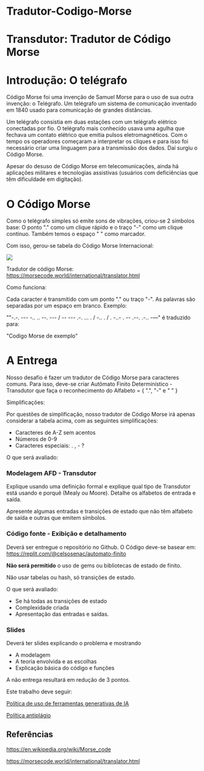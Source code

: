 # Tradutor-Codigo-Morse
# Transdutor: Tradutor de Código Morse

# Introdução: O telégrafo

Código Morse foi uma invenção de Samuel Morse para o uso de sua outra invenção: o Telégrafo. Um telégrafo um sistema de comunicação inventado em 1840 usado para comunicação de grandes distâncias.

Um telégrafo consistia em duas estações com um telégrafo elétrico conectadas por fio. O telégrafo mais conhecido usava uma agulha que fechava um contato elétrico que emitia pulsos eletromagnéticos. Com o tempo os operadores começaram a interpretar os cliques e para isso foi necessário criar uma linguagem para a transmissão dos dados. Daí surgiu o Código Morse.

Apesar do desuso de Código Morse em telecomunicações, ainda há aplicações militares e tecnologias assistivas (usuários com deficiências que têm dificuldade em digitação).

# O Código Morse

Como o telégrafo simples só emite sons de vibrações, criou-se 2 símbolos base: O ponto "." como um clique rápido e o traço "-" como um clique contínuo. Também temos o espaço " " como marcador.

Com isso, gerou-se tabela do Código Morse Internacional:

![](https://s3-us-west-2.amazonaws.com/secure.notion-static.com/429c63e8-783f-4e1e-8aa6-0f74f37301ed/Untitled.png)

Tradutor de código Morse: https://morsecode.world/international/translator.html

Como funciona:

Cada caracter é transmitido com um ponto "." ou traço "-". As palavras são separadas por um espaço em branco. Exemplo:

""-.-. --- -.. .. --. --- / -- --- .-. ... . / -.. . / . -..- . -- .--. .-.. -—" é traduzido para:

"Codigo Morse de exemplo"

# A Entrega

Nosso desafio é fazer um tradutor de Código Morse para caracteres comuns. Para isso, deve-se criar Autômato Finito Determinístico - Transdutor que faça o reconhecimento do Alfabeto = { ".", "-" e " " } 

Simplificações:

Por questões de simplificação, nosso tradutor de Código Morse irá apenas considerar a tabela acima, com as seguintes simplificações:

- Caracteres de A-Z sem acentos
- Números de 0-9
- Caracteres especiais:  . , - ?

O que será avaliado:

### Modelagem AFD - Transdutor

Explique usando uma definição formal e explique qual tipo de Transdutor está usando e porquê (Mealy ou Moore). Detalhe os alfabetos de entrada e saída.

Apresente algumas entradas e transições de estado que não têm alfabeto de saída e outras que emitem símbolos.

### Código fonte - Exibição e detalhamento

Deverá ser entregue o repositório no Github. O Código deve-se basear em: https://replit.com/@celsosenac/automato-finito

**Não será permitido** o uso de gems ou bibliotecas de estado de finito. 

Não usar tabelas ou hash, só transições de estado.

O que será avaliado:

- Se há todas as transições de estado
- Complexidade criada
- Apresentação das entradas e saídas.

### Slides

Deverá ter slides explicando o problema e mostrando 

- A modelagem
- A teoria envolvida e as escolhas
- Explicação básica do código e funções

A não entrega resultará em redução de 3 pontos.

Este trabalho deve seguir:

[Política de uso de ferramentas generativas de IA ](https://www.notion.so/Pol-tica-de-uso-de-ferramentas-generativas-de-IA-1b53bb4e12a54b4aa06eaa02e62192f4?pvs=21) 

[Política antiplágio](https://www.notion.so/Pol-tica-antipl-gio-5187d7b1ab514bfb8424ac0fcfb59dba?pvs=21)

## Referências

https://en.wikipedia.org/wiki/Morse_code

https://morsecode.world/international/translator.html
